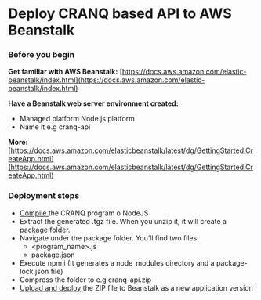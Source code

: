 # Deploy CRANQ based API to AWS Beanstalk

### Before you begin

**Get familiar with AWS Beanstalk:** [https://docs.aws.amazon.com/elastic-beanstalk/index.html](https://docs.aws.amazon.com/elastic-beanstalk/index.html)

**Have a Beanstalk web server environment created:**

* Managed platform Node.js platform
* Name it e.g cranq-api

**More:** [https://docs.aws.amazon.com/elasticbeanstalk/latest/dg/GettingStarted.CreateApp.html](https://docs.aws.amazon.com/elasticbeanstalk/latest/dg/GettingStarted.CreateApp.html)

### **Deployment steps**

* [Compile ](compiling-programs.md)the CRANQ program o NodeJS
* Extract the generated .tgz file. When you unzip it, it will create a package folder.
* Navigate under the package folder. You’ll find two files:
  * \<program\_name>.js
  * package.json
* Execute npm i (It generates a node\_modules directory and a package-lock.json file)
* Compress the folder to e.g cranq-api.zip
* [Upload and deploy](https://docs.aws.amazon.com/elasticbeanstalk/latest/dg/using-features.deploy-existing-version.html) the ZIP file to Beanstalk as a new application version

